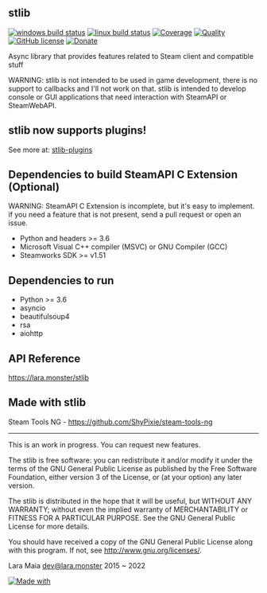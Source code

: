 stlib
-----

[![windows build status](https://badges.lara.monster/ShyPixie/.github/stlib-windows-build)](https://github.com/ShyPixie/stlib/actions/workflows/build.yml)
[![linux build status](https://badges.lara.monster/ShyPixie/.github/stlib-linux-build)](https://github.com/ShyPixie/stlib/actions/workflows/build.yml)
[![Coverage](https://codecov.io/gh/ShyPixie/stlib/branch/master/graph/badge.svg?token=DMKFKEUUZP)](https://codecov.io/gh/ShyPixie/stlib)
[![Quality](https://api.codiga.io/project/33228/score/svg)](https://app.codiga.io/project/33228/dashboard)
[![GitHub license](https://img.shields.io/badge/license-GPLv3-brightgreen.svg?style=flat)](https://www.gnu.org/licenses/gpl-3.0.html)
[![Donate](https://img.shields.io/badge/Donate-PayPal-brightgreen.svg?style=flat)](https://www.paypal.com/cgi-bin/webscr?cmd=_donations&business=WVQ5XM935XNLN&item_name=python-template)

Async library that provides features related to Steam client and compatible stuff

WARNING: stlib is not intended to be used in game development, there is no support to callbacks and I'll not work on that.
stlib is intended to develop console or GUI applications that need interaction with SteamAPI or SteamWebAPI.

stlib now supports plugins!
---------------------------
See more at: [stlib-plugins](https://github.com/ShyPixie/stlib-plugins)

Dependencies to build SteamAPI C Extension (Optional)
-----------------------------------------------------

WARNING: SteamAPI C Extension is incomplete, but it's easy to implement. if you need a feature that is not present,
send a pull request or open an issue.

- Python and headers >= 3.6
- Microsoft Visual C++ compiler (MSVC) or GNU Compiler (GCC)
- Steamworks SDK >= v1.51

Dependencies to run
-------------------

- Python >= 3.6
- asyncio
- beautifulsoup4
- rsa
- aiohttp


API Reference
-------------

https://lara.monster/stlib

Made with stlib
---------------

Steam Tools NG - https://github.com/ShyPixie/steam-tools-ng

___________________________________________________________________________________________

This is an work in progress. You can request new features.

The stlib is free software: you can redistribute it and/or modify it under the terms of the GNU General Public License as published by the Free Software Foundation, either version 3 of the License, or (at your option) any later version.

The stlib is distributed in the hope that it will be useful, but WITHOUT ANY WARRANTY; without even the implied warranty of MERCHANTABILITY or FITNESS FOR A PARTICULAR PURPOSE. See the GNU General Public License for more details.

You should have received a copy of the GNU General Public License along with this program. If not, see http://www.gnu.org/licenses/.

Lara Maia <dev@lara.monster> 2015 ~ 2022

[![Made with](https://img.shields.io/badge/made%20with-girl%20power-f070D0.svg?longCache=true&style=for-the-badge)](https://lara.monster)
